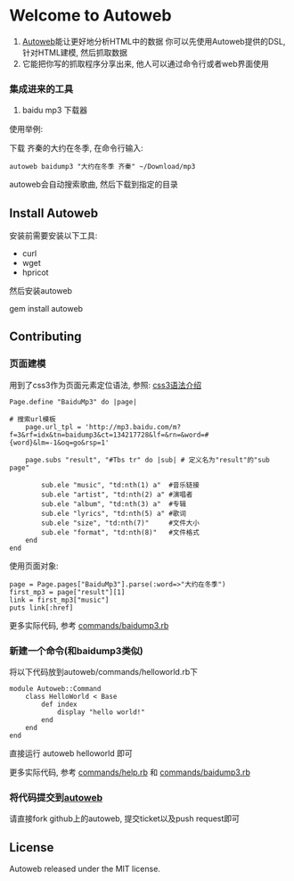 # Welcome to Autoweb

1. [Autoweb][homepage]能让更好地分析HTML中的数据
 	 你可以先使用Autoweb提供的DSL,针对HTML建模, 然后抓取数据
2. 它能把你写的抓取程序分享出来, 他人可以通过命令行或者web界面使用

### 集成进来的工具
1. baidu mp3 下载器
 
使用举例:

下载 齐秦的大约在冬季, 在命令行输入:

	autoweb baidump3 "大约在冬季 齐秦" ~/Download/mp3

autoweb会自动搜索歌曲, 然后下载到指定的目录


## Install Autoweb

安装前需要安装以下工具:

  * curl
  * wget
  * hpricot

然后安装autoweb

  gem install autoweb


## Contributing

### 页面建模 
用到了css3作为页面元素定位语法, 参照: [css3语法介绍][w3c-css3-selector]

	Page.define "BaiduMp3" do |page|
    
    # 搜索url模板
		page.url_tpl = 'http://mp3.baidu.com/m?f=3&rf=idx&tn=baidump3&ct=134217728&lf=&rn=&word=#{word}&lm=-1&oq=go&rsp=1'
		
		page.subs "result", "#Tbs tr" do |sub| # 定义名为"result"的"sub page"

			sub.ele "music", "td:nth(1) a"  #音乐链接
			sub.ele "artist", "td:nth(2) a" #演唱者
			sub.ele "album", "td:nth(3) a"  #专辑
			sub.ele "lyrics", "td:nth(5) a" #歌词
			sub.ele "size", "td:nth(7)"     #文件大小
			sub.ele "format", "td:nth(8)"   #文件格式
		end
	end

使用页面对象:
 
	page = Page.pages["BaiduMp3"].parse(:word=>"大约在冬季")
	first_mp3 = page["result"][1]
	link = first_mp3["music"]
	puts link[:href]

更多实际代码, 参考 [commands/baidump3.rb][baidump3-code] 

### 新建一个命令(和baidump3类似)

将以下代码放到autoweb/commands/helloworld.rb下

	module Autoweb::Command
		class HelloWorld < Base  
			def index
				display "hello world!"
			end
		end
	end

直接运行 autoweb helloworld 即可

更多实际代码, 参考 [commands/help.rb][help-code] 和 [commands/baidump3.rb][baidump3-code] 

### 将代码提交到[autoweb][homepage]

   请直接fork github上的autoweb, 提交ticket以及push request即可

## License

Autoweb released under the MIT license.

[homepage]:http://dazuiba.github.com/autoweb
[w3c-css3-selector]:http://wiki.github.com/mxcl/homebrew/installation
[baidump3-code]:http://github.com/dazuiba/autoweb/blob/master/commands/baidump3.rb
[help-code]:http://github.com/dazuiba/autoweb/blob/master/commands/help.rb


